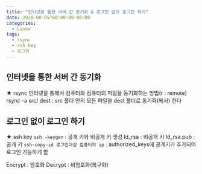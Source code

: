 ```yaml
---
title: "인터넷을 통한 서버 간 동기화 & 로그인 없이 로그인 하기"
date: 2020-08-05T00:00:00-00:00
categories:
  - Linux
tags:
  - rsync
  - ssh key
  - 로그인
---
```


## 인터넷을 통한 서버 간 동기화

★ rsync
인터넷을 통해서 컴퓨터와 컴퓨터의 파일을 동기화하는 방법(r : remote)
rsync -a src/ dest : src 폴더 안의 모든 파일을 dest 폴더로 동기화(복사) 한다

## 로그인 없이 로그인 하기

★ ssh key
`ssh -keygen` : 공개 키와 비공개 키 생성
Id_rsa : 비공개 키
Id_rsa.pub : 공개 키
`ssh-copy-id 로그인대상 컴퓨터의 ip` : authorized_keys에 공개키가 추가되어 로그인 가능하게 함

Encrypt : 암호화
Decrypt : 비암호화(복구화)
